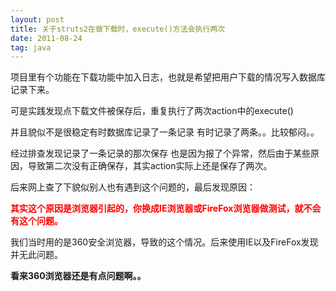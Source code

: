 ```yaml
---
layout: post
title: 关于struts2在做下载时，execute()方法会执行两次 
date: 2011-08-24 
tag: java
---
```


项目里有个功能在下载功能中加入日志，也就是希望把用户下载的情况写入数据库记录下来。

可是实践发现点下载文件被保存后，重复执行了两次action中的execute()

并且貌似不是很稳定有时数据库记录了一条记录 有时记录了两条。。比较郁闷。。

经过排查发现记录了一条记录的那次保存 也是因为报了个异常，然后由于某些原因，导致第二次没有正确保存，其实action实际上还是保存了两次。

后来网上查了下貌似别人也有遇到这个问题的，最后发现原因：

<span style="color:red;font-weight:bold;">
其实这个原因是浏览器引起的，你换成IE浏览器或FireFox浏览器做测试，就不会有这个问题。</span>

我们当时用的是360安全浏览器，导致的这个情况。后来使用IE以及FireFox发现并无此问题。

**看来360浏览器还是有点问题啊。。**

